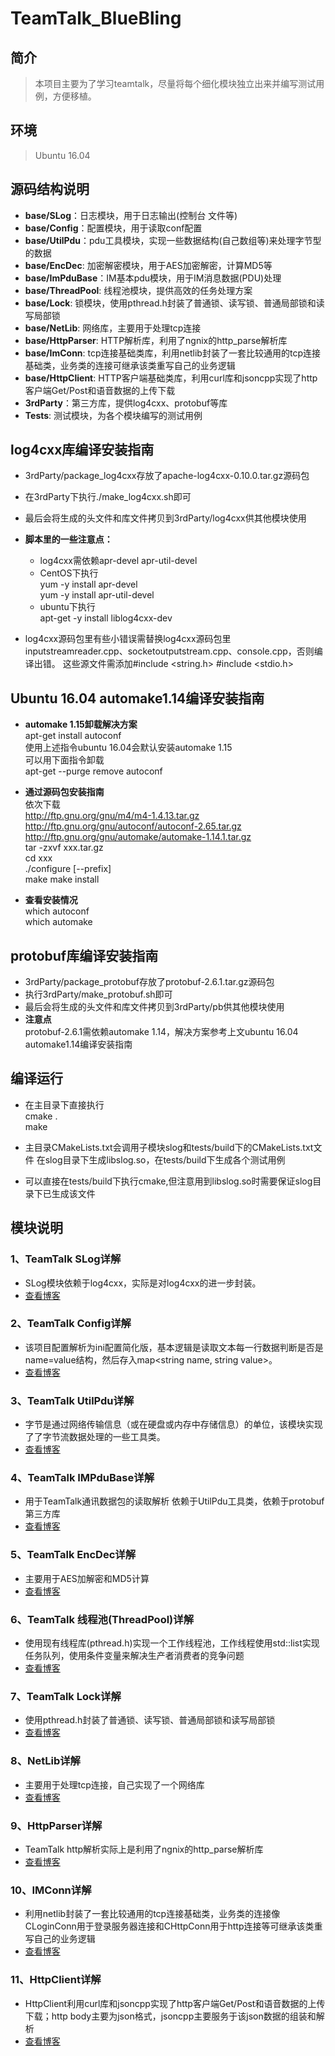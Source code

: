 
# TeamTalk_BlueBling
## 简介
>本项目主要为了学习teamtalk，尽量将每个细化模块独立出来并编写测试用例，方便移植。

## 环境
>Ubuntu 16.04

## 源码结构说明
 -  **base/SLog**：日志模块，用于日志输出(控制台 文件等)  
 -  **base/Config**：配置模块，用于读取conf配置  
 -  **base/UtilPdu**：pdu工具模块，实现一些数据结构(自己数组等)来处理字节型的数据  
 -  **base/EncDec**: 加密解密模块，用于AES加密解密，计算MD5等  
 -  **base/ImPduBase**：IM基本pdu模块，用于IM消息数据(PDU)处理  
 -  **base/ThreadPool**: 线程池模块，提供高效的任务处理方案  
 -  **base/Lock**: 锁模块，使用pthread.h封装了普通锁、读写锁、普通局部锁和读写局部锁  
 -  **base/NetLib**: 网络库，主要用于处理tcp连接  
 -  **base/HttpParser**: HTTP解析库，利用了ngnix的http_parse解析库  
 -  **base/ImConn**: tcp连接基础类库，利用netlib封装了一套比较通用的tcp连接基础类，业务类的连接可继承该类重写自己的业务逻辑
 -  **base/HttpClient**: HTTP客户端基础类库，利用curl库和jsoncpp实现了http客户端Get/Post和语音数据的上传下载
 -  **3rdParty**：第三方库，提供log4cxx、protobuf等库  
 -  **Tests**: 测试模块，为各个模块编写的测试用例

## log4cxx库编译安装指南
- 3rdParty/package_log4cxx存放了apache-log4cxx-0.10.0.tar.gz源码包 
- 在3rdParty下执行./make_log4cxx.sh即可  
- 最后会将生成的头文件和库文件拷贝到3rdParty/log4cxx供其他模块使用

- **脚本里的一些注意点：**    
   - log4cxx需依赖apr-devel apr-util-devel  
   - CentOS下执行  
      yum -y install apr-devel  
     yum -y install apr-util-devel  
   - ubuntu下执行  
     apt-get -y install liblog4cxx-dev  
- log4cxx源码包里有些小错误需替换log4cxx源码包里inputstreamreader.cpp、socketoutputstream.cpp、console.cpp，否则编译出错。
这些源文件需添加#include <string.h> #include <stdio.h>


## Ubuntu 16.04 automake1.14编译安装指南
- **automake 1.15卸载解决方案**    
apt-get install autoconf  
使用上述指令ubuntu 16.04会默认安装automake 1.15  
可以用下面指令卸载  
apt-get --purge remove autoconf  

- **通过源码包安装指南**   
依次下载  
http://ftp.gnu.org/gnu/m4/m4-1.4.13.tar.gz  
http://ftp.gnu.org/gnu/autoconf/autoconf-2.65.tar.gz  
http://ftp.gnu.org/gnu/automake/automake-1.14.1.tar.gz  
tar -zxvf xxx.tar.gz  
cd xxx  
./configure [--prefix]  
make
make install  

- **查看安装情况**    
which autoconf  
which automake  

## protobuf库编译安装指南
 - 3rdParty/package_protobuf存放了protobuf-2.6.1.tar.gz源码包    
 - 执行3rdParty/make_protobuf.sh即可    
 - 最后会将生成的头文件和库文件拷贝到3rdParty/pb供其他模块使用    
- **注意点**  
protobuf-2.6.1需依赖automake 1.14，解决方案参考上文ubuntu 16.04 automake1.14编译安装指南  

## 编译运行
- 在主目录下直接执行  
cmake .  
make

- 主目录CMakeLists.txt会调用子模块slog和tests/build下的CMakeLists.txt文件
在slog目录下生成libslog.so，在tests/build下生成各个测试用例

- 可以直接在tests/build下执行cmake,但注意用到libslog.so时需要保证slog目录下已生成该文件


## 模块说明
### 1、TeamTalk SLog详解
-  SLog模块依赖于log4cxx，实际是对log4cxx的进一步封装。    
- [查看博客](https://blog.csdn.net/aixiaoql/article/details/122608722)

### 2、TeamTalk Config详解
- 该项目配置解析为ini配置简化版，基本逻辑是读取文本每一行数据判断是否是name=value结构，然后存入map<string name, string value>。  
 - [查看博客](https://blog.csdn.net/aixiaoql/article/details/122665827)

### 3、TeamTalk UtilPdu详解
- 字节是通过网络传输信息（或在硬盘或内存中存储信息）的单位，该模块实现了了字节流数据处理的一些工具类。  
-  [查看博客](https://blog.csdn.net/aixiaoql/article/details/122666385)

### 4、TeamTalk IMPduBase详解
- 用于TeamTalk通讯数据包的读取解析 依赖于UtilPdu工具类，依赖于protobuf第三方库
- [查看博客](https://blog.csdn.net/aixiaoql/article/details/122669517)

### 5、TeamTalk EncDec详解
- 主要用于AES加解密和MD5计算
- [查看博客](https://blog.csdn.net/aixiaoql/article/details/122670155)

### 6、TeamTalk 线程池(ThreadPool)详解
- 使用现有线程库(pthread.h)实现一个工作线程池，工作线程使用std::list实现任务队列，使用条件变量来解决生产者消费者的竞争问题  
- [查看博客](https://blog.csdn.net/aixiaoql/article/details/122601509)

### 7、TeamTalk Lock详解
- 使用pthread.h封装了普通锁、读写锁、普通局部锁和读写局部锁
- [查看博客](https://blog.csdn.net/aixiaoql/article/details/122679771)

### 8、NetLib详解
- 主要用于处理tcp连接，自己实现了一个网络库
- [查看博客](https://blog.csdn.net/aixiaoql/article/details/122687021)

### 9、HttpParser详解
- TeamTalk http解析实际上是利用了ngnix的http_parse解析库
- [查看博客](https://blog.csdn.net/aixiaoql/article/details/122862322)

### 10、IMConn详解
- 利用netlib封装了一套比较通用的tcp连接基础类，业务类的连接像CLoginConn用于登录服务器连接和CHttpConn用于http连接等可继承该类重写自己的业务逻辑
- [查看博客](https://blog.csdn.net/aixiaoql/article/details/122936891)

### 11、HttpClient详解
- HttpClient利用curl库和jsoncpp实现了http客户端Get/Post和语音数据的上传下载；http body主要为json格式，jsoncpp主要服务于该json数据的组装和解析
- [查看博客](https://blog.csdn.net/aixiaoql/article/details/122948237)
